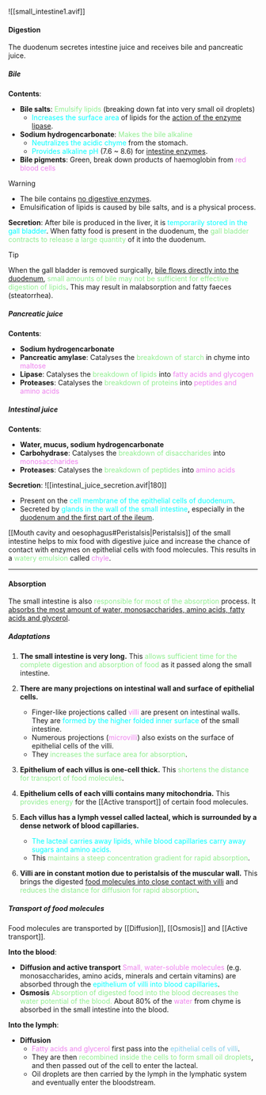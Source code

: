 ![[small_intestine1.avif]]
#### Digestion
The duodenum secretes intestine juice and receives bile and pancreatic juice.

##### Bile
**Contents**:
- **Bile salts**: <span style="color: lightgreen">Emulsify lipids</span> (breaking down fat into very small oil droplets)
	- <span style="color: aqua">Increases the surface area</span> of lipids for the <u>action of the enzyme lipase</u>.
- **Sodium hydrogencarbonate**: <span style="color: lightgreen">Makes the bile alkaline</span>
	- <span style="color: aqua">Neutralizes the acidic chyme</span> from the stomach.
	- <span style="color: aqua">Provides alkaline pH</span> (7.6 ~ 8.6) for <u>intestine enzymes</u>.
- **Bile pigments**: Green, break down products of haemoglobin from <span style="color: violet">red blood cells</span>

> [!warning]
> - The bile contains <u>no digestive enzymes</u>.
> - Emulsification of lipids is caused by bile salts, and is a physical process.

**Secretion**:
After bile is produced in the liver, it is <span style="color: aqua">temporarily stored in the gall bladder</span>. When fatty food is present in the duodenum, the <span style="color: lightgreen">gall bladder contracts to release a large quantity</span> of it into the duodenum.

> [!tip]
> When the gall bladder is removed surgically, <u>bile flows directly into the duodenum</u>, <span style="color: lightgreen">small amounts of bile may not be sufficient for effective digestion of lipids</span>. This may result in malabsorption and fatty faeces (steatorrhea).

##### Pancreatic juice
**Contents**:
- **Sodium hydrogencarbonate**
- **Pancreatic amylase**: Catalyses the <span style="color: lightgreen">breakdown of starch</span> in chyme into <span style="color: violet">maltose</span>
- **Lipase**: Catalyses the <span style="color: lightgreen">breakdown of lipids</span> into <span style="color: violet">fatty acids and glycogen</span>
- **Proteases**: Catalyses the <span style="color: lightgreen">breakdown of proteins</span> into <span style="color: violet">peptides and amino acids</span>

##### Intestinal juice
**Contents**:
- **Water, mucus, sodium hydrogencarbonate**
- **Carbohydrase**: Catalyses the <span style="color: lightgreen">breakdown of disaccharides</span> into <span style="color: violet">monosaccharides</span>
- **Proteases**: Catalyses the <span style="color: lightgreen">breakdown of peptides</span> into <span style="color: violet">amino acids</span>

**Secretion**:
![[intestinal_juice_secretion.avif|180]]
- Present on the <span style="color: aqua">cell membrane of the epithelial cells of duodenum</span>.
- Secreted by <span style="color: aqua">glands in the wall of the small intestine</span>, especially in the <u>duodenum and the first part of the ileum</u>.

[[Mouth cavity and oesophagus#Peristalsis|Peristalsis]] of the small intestine helps to mix food with digestive juice and increase the chance of contact with enzymes on epithelial cells with food molecules. This results in a <span style="color: lightgreen">watery emulsion</span> called <span style="color: violet">chyle</span>.

---
#### Absorption
The small intestine is also <span style="color: lightgreen">responsible for most of the absorption</span> process. It <u>absorbs the most amount of water, monosaccharides, amino acids, fatty acids and glycerol</u>.

##### Adaptations
1. **The small intestine is very long.**
   This <span style="color: lightgreen">allows sufficient time for the complete digestion and absorption of food</span> as it passed along the small intestine.

2. **There are many projections on intestinal wall and surface of epithelial cells.**
	- Finger-like projections called <span style="color: violet">villi</span> are present on intestinal walls. They are <span style="color: aqua">formed by the higher folded inner surface</span> of the small intestine.
	- Numerous projections (<span style="color: violet">microvilli</span>) also exists on the surface of epithelial cells of the villi.
	- They <span style="color: lightgreen">increases the surface area for absorption</span>.

3. **Epithelium of each villus is one-cell thick.**
   This <span style="color: lightgreen">shortens the distance for transport of food molecules</span>.

4. **Epithelium cells of each villi contains many mitochondria.**
   This <span style="color: lightgreen">provides energy</span> for the [[Active transport]] of certain food molecules.

5. **Each villus has a lymph vessel called lacteal, which is surrounded by a dense network of blood capillaries.**
	- <span style="color: aqua">The lacteal carries away lipids, while blood capillaries carry away sugars and amino acids.</span>
	- This <span style="color: lightgreen">maintains a steep concentration gradient for rapid absorption</span>.

6. **Villi are in constant motion due to peristalsis of the muscular wall.**
   This brings the digested <u>food molecules into close contact with villi</u> and <span style="color: lightgreen">reduces the distance for diffusion for rapid absorption</span>.

##### Transport of food molecules
Food molecules are transported by [[Diffusion]], [[Osmosis]] and [[Active transport]].

**Into the blood**:
- **Diffusion and active transport**
  <span style="color: violet">Small, water-soluble molecules</span> (e.g. monosaccharides, amino acids, minerals and certain vitamins) are absorbed through the <span style="color: aqua">epithelium of villi into blood capillaries</span>.
- **Osmosis**
  <span style="color: lightgreen">Absorption of digested food into the blood decreases the water potential of the blood.</span> About 80% of the <span style="color: violet">water</span> from chyme is absorbed in the small intestine into the blood.

**Into the lymph**:
- **Diffusion**
	- <span style="color: violet">Fatty acids and glycerol</span> first pass into the <span style="color: skyblue">epithelial cells of villi</span>.
	- They are then <span style="color: lightgreen">recombined inside the cells to form small oil droplets</span>, and then passed out of the cell to enter the lacteal.
	- Oil droplets are then carried by the lymph in the lymphatic system and eventually enter the bloodstream.
